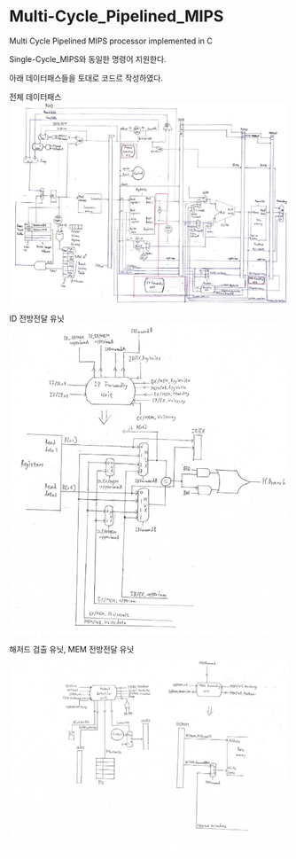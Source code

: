 # Multi-Cycle_Pipelined_MIPS
Multi Cycle Pipelined MIPS processor implemented in C

Single-Cycle_MIPS와 동일한 명령어 지원한다.

아래 데이터패스들을 토대로 코드르 작성하였다.


전체 데이터패스
<img src="https://github.com/SNMac/Multi-Cycle_Pipelined_MIPS/blob/master/Pipelined%20Datapath.jpg?raw=true">


ID 전방전달 유닛
<img src="https://github.com/SNMac/Multi-Cycle_Pipelined_MIPS/blob/master/ID%20forwarding%20unit.jpg?raw=true">


해저드 검출 유닛, MEM 전방전달 유닛
<img src="https://github.com/SNMac/Multi-Cycle_Pipelined_MIPS/blob/master/Hazard%20detection%20unit,%20MEM%20forwarding%20unit.PNG?raw=true">

